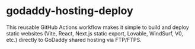 # godaddy-hosting-deploy
This reusable GitHub Actions workflow makes it simple to build and deploy static websites (Vite, React, Next.js static export, Lovable, WindSurf, V0, etc.) directly to GoDaddy shared hosting via FTP/FTPS.
